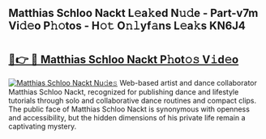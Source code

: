 ## Matthias Schloo Nackt L𝚎a𝚔ed N𝚞𝚍e - Part-v7m Vi𝚍𝚎o P𝚑𝚘tos - H𝚘𝚝 O𝚗𝚕yf𝚊ns L𝚎a𝚔s KN6J4

# <h2><a href="http://kf0ftnj.oniu.top/?m=Matthias+Schloo+Nackt">🔗👉 🔴 Matthias Schloo Nackt P𝚑ot𝚘𝚜 V𝚒d𝚎o</a></h2>

[![Matthias Schloo Nackt Nu𝚍e𝚜](https://i.imgur.com/0qMVB7G.gif)](http://kf0ftnj.oniu.top/?m=Matthias+Schloo+Nackt)
Web-based artist and dance collaborator Matthias Schloo Nackt, recognized for publishing dance and lifestyle tutorials through solo and collaborative dance routines and compact clips. The public face of Matthias Schloo Nackt is synonymous with openness and accessibility, but the hidden dimensions of his private life remain a captivating mystery.  

